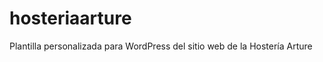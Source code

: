 hosteriaarture
==============

Plantilla personalizada para WordPress del sitio web de la Hostería Arture
